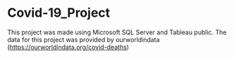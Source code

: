 # Covid-19_Project
This project was made using Microsoft SQL Server and Tableau public. The data for this project was provided by ourworldindata (https://ourworldindata.org/covid-deaths)
